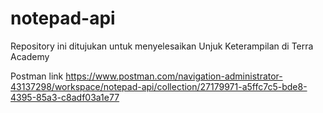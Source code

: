 # notepad-api
Repository ini ditujukan untuk menyelesaikan Unjuk Keterampilan di Terra Academy

Postman link
https://www.postman.com/navigation-administrator-43137298/workspace/notepad-api/collection/27179971-a5ffc7c5-bde8-4395-85a3-c8adf03a1e77
